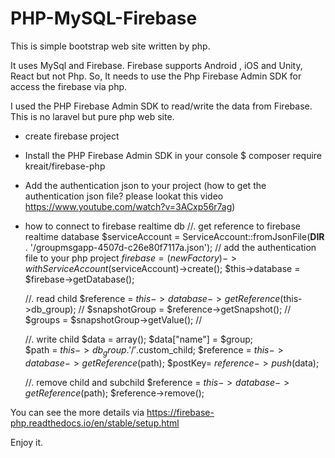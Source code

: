 # PHP-MySQL-Firebase
This is simple bootstrap web site written by php.

It uses MySql and Firebase.
Firebase supports Android , iOS and Unity, React but not Php.
So, It needs to use the Php Firebase Admin SDK for access the firebase via php.

I used the PHP Firebase Admin SDK to read/write the data from Firebase.
This is no laravel but pure php web site.

- create firebase project 

- Install the PHP Firebase Admin SDK in your console
  $ composer require kreait/firebase-php
  
- Add the authentication json to your project 
  (how to get the authentication json file? please lookat this video https://www.youtube.com/watch?v=3ACxp56r7ag)
  
- how to connect to firebase realtime db
  //. get reference to firebase realtime database
  $serviceAccount = ServiceAccount::fromJsonFile(__DIR__ . '/groupmsgapp-4507d-c26e80f7117a.json'); // add the authentication file to your php project
  $firebase = (new Factory)->withServiceAccount($serviceAccount)->create();
  $this->database = $firebase->getDatabase();
  
  //. read child
  $reference = $this->database->getReference($this->db_group);  //
  $snapshotGroup = $reference->getSnapshot();        //
  $groups = $snapshotGroup->getValue();  //
  
  //. write child
  $data = array();
  $data["name"] = $group;  
  $path = $this->db_group.'/'.$custom_child;
  $reference = $this->database->getReference($path);
  $postKey= $reference->push($data);
  
  //. remove child and subchild
  $reference = $this->database->getReference($path);
  $reference->remove();
  
You can see the more details via https://firebase-php.readthedocs.io/en/stable/setup.html

Enjoy it. 
 
